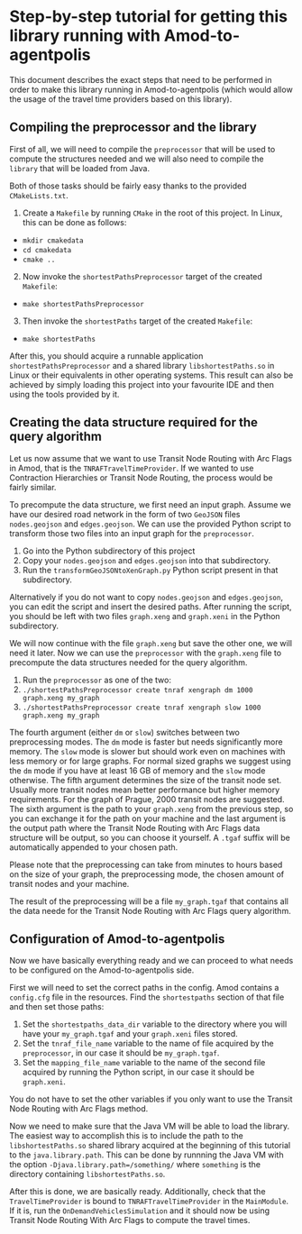 Step-by-step tutorial for getting this library running with Amod-to-agentpolis
==============================================================================

This document describes the exact steps that need to be performed in order to make this library running in Amod-to-agentpolis (which would allow the usage of the travel time providers based on this library).

Compiling the preprocessor and the library
------------------------------------------

First of all, we will need to compile the `preprocessor` that will be used to compute the structures needed and we will also need to compile the `library` that will be loaded from Java.

Both of those tasks should be fairly easy thanks to the provided `CMakeLists.txt`.

1. Create a `Makefile` by running `CMake` in the root of this project. In Linux, this can be done as follows:
  * `mkdir cmakedata`
  * `cd cmakedata`
  * `cmake ..`
2. Now invoke the `shortestPathsPreprocessor` target of the created `Makefile`:
  * `make shortestPathsPreprocessor`
3. Then invoke the `shortestPaths` target of the created `Makefile`:
  * `make shortestPaths`

After this, you should acquire a runnable application `shortestPathsPreprocessor` and a shared library `libshortestPaths.so` in Linux or their equivalents in other operating systems. This result can also be achieved by simply loading this project into your favourite IDE and then using the tools provided by it.

Creating the data structure required for the query algorithm
------------------------------------------------------------

Let us now assume that we want to use Transit Node Routing with Arc Flags in Amod, that is the `TNRAFTravelTimeProvider`. If we wanted to use Contraction Hierarchies or Transit Node Routing, the process would be fairly similar.

To precompute the data structure, we first need an input graph. Assume we have our desired road network in the form of two `GeoJSON` files `nodes.geojson` and `edges.geojson`. We can use the provided Python script to transform those two files into an input graph for the `preprocessor`.

1. Go into the Python subdirectory of this project
2. Copy your `nodes.geojson` and `edges.geojson` into that subdirectory.
3. Run the `transformGeoJSONtoXenGraph.py` Python script present in that subdirectory.

Alternatively if you do not want to copy `nodes.geojson` and `edges.geojson`, you can edit the script and insert the desired paths. After running the script, you should be left with two files `graph.xeng` and `graph.xeni` in the Python subdirectory.

We will now continue with the file `graph.xeng` but save the other one, we will need it later. Now we can use the `preprocessor` with the `graph.xeng` file to precompute the data structures needed for the query algorithm.

1. Run the `preprocessor` as one of the two: 
  1. `./shortestPathsPreprocessor create tnraf xengraph dm 1000 graph.xeng my_graph`
  2. `./shortestPathsPreprocessor create tnraf xengraph slow 1000 graph.xeng my_graph`

The fourth argument (either `dm` or `slow`) switches between two preprocessing modes. The `dm` mode is faster but needs significantly more memory. The `slow` mode is slower but should work even on machines with less memory or for large graphs. For normal sized graphs we suggest using the `dm` mode if you have at least 16 GB of memory and the `slow` mode otherwise. The fifth argument determines the size of the transit node set. Usually more transit nodes mean better performance but higher memory requirements. For the graph of Prague, 2000 transit nodes are suggested. The sixth argument is the path to your `graph.xeng` from the previous step, so you can exchange it for the path on your machine and the last argument is the output path where the Transit Node Routing with Arc Flags data structure will be output, so you can choose it yourself. A `.tgaf` suffix will be automatically appended to your chosen path. 

Please note that the preprocessing can take from minutes to hours based on the size of your graph, the preprocessing mode, the chosen amount of transit nodes and your machine.

The result of the preprocessing will be a file `my_graph.tgaf` that contains all the data neede for the Transit Node Routing with Arc Flags query algorithm.

Configuration of Amod-to-agentpolis
-----------------------------------

Now we have basically everything ready and we can proceed to what needs to be configured on the Amod-to-agentpolis side.

First we will need to set the correct paths in the config. Amod contains a `config.cfg` file in the resources. Find the `shortestpaths` section of that file and then set those paths:
1. Set the `shortestpaths_data_dir` variable to the directory where you will have your `my_graph.tgaf` and your `graph.xeni` files stored.
2. Set the `tnraf_file_name` variable to the name of file acquired by the `preprocessor`, in our case it should be `my_graph.tgaf`.
3. Set the `mapping_file_name` variable to the name of the second file acquired by running the Python script, in our case it should be `graph.xeni`.

You do not have to set the other variables if you only want to use the Transit Node Routing with Arc Flags method.

Now we need to make sure that the Java VM will be able to load the library. The easiest way to accomplish this is to include the path to the `libshortestPaths.so` shared library acquired at the beginning of this tutorial to the `java.library.path`. This can be done by runnning the Java VM with the option `-Djava.library.path=/something/` where `something` is the directory containing `libshortestPaths.so`.

After this is done, we are basically ready. Additionally, check that the `TravelTimeProvider` is bound to `TNRAFTravelTimeProvider` in the `MainModule`. If it is, run the `OnDemandVehiclesSimulation` and it should now be using Transit Node Routing With Arc Flags to compute the travel times.


